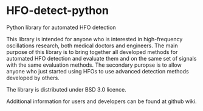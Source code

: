# HFO-detect-python
Python library for automated HFO detection

This library is intended for anyone who is interested in high-frequency oscillations research, both medical doctors and engineers. The main purpose of this library is to bring together all developed methods for automated HFO detection and evaluate them and on the same set of signals with the same evaluation methods. The secondary puropse is to allow anyone who just started using HFOs to use advanced detection methods developed by others.

The library is distributed under BSD 3.0 licence.

Additional information for users and developers can be found at github wiki.
